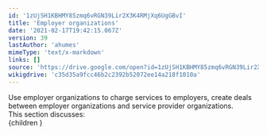 ```yaml
---
id: '1zUjSH1KBHMY85zmq6vRGN39Lir2X3K4RMjXq6UgGBvI'
title: 'Employer organizations'
date: '2021-02-17T19:42:15.067Z'
version: 39
lastAuthor: 'ahumes'
mimeType: 'text/x-markdown'
links: []
source: 'https://drive.google.com/open?id=1zUjSH1KBHMY85zmq6vRGN39Lir2X3K4RMjXq6UgGBvI'
wikigdrive: 'c35d35a9fcc46b2c2392b52072ee14a218f1010a'
---
```

Use employer organizations to charge services to employers, create deals between employer organizations and service provider organizations.  
This section discusses:  
{children }
